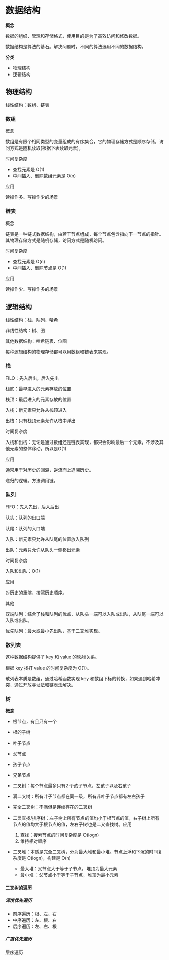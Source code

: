 # 数据结构

**概念**

数据的组织、管理和存储格式，使用目的是为了高效访问和修改数据。

数据结构是算法的基石。解决问题时，不同的算法选用不同的数据结构。



**分类**

- 物理结构
- 逻辑结构



## 物理结构

线性结构：数组、链表



### 数组

概念

数组是有限个相同类型的变量组成的有序集合，它的物理存储方式是顺序存储，访问方式是随机读取(根据下表读取元素)。



时间复杂度

- 查找元素是 O(1)
- 中间插入、删除数组元素是 O(n)



应用

读操作多、写操作少的场景



### 链表

概念

链表是一种链式数据结构，由若干节点组成，每个节点包含指向下一节点的指针。其物理存储方式是随机存储，访问方式是随机访问。



时间复杂度

- 查找元素是 O(n)
- 中间插入、删除节点是 O(1)



应用

读操作少、写操作多的场景



## 逻辑结构

线性结构：栈、队列、哈希

非线性结构：树、图

其他数据结构：哈希链表、位图



每种逻辑结构的物理存储都可以用数组和链表来实现。



### 栈

FILO：先入后出，后入先出

栈底：最早进入的元素存放的位置

栈顶：最后进入的元素存放的位置

入栈：新元素只允许从栈顶进入

出栈：只有栈顶元素允许从栈中弹出



时间复杂度

入栈和出栈：无论是通过数组还是链表实现，都只会影响最后一个元素，不涉及其他元素的整体移动，所以是O(1)



应用

通常用于对历史的回溯，逆流而上追溯历史。

递归的逻辑。方法调用链。



### 队列

FIFO：先入先出，后入后出

队头：队列的出口端

队尾：队列的入口端

入队：新元素只允许从队尾的位置放入队列

出队：元素只允许从队头一侧移出元素



时间复杂度

入队和出队：O(1)



应用

对历史的重演，按照历史顺序。



其他

双端队列：综合了栈和队列的优点，从队头一端可以入队或出队，从队尾一端可以入队或出队。

优先队列：最大或最小先出队，基于二叉堆实现。



### 散列表

这种数据结构提供了 key 和 value 的映射关系。

根据 key 找打 value 的时间复杂度为 O(1)。

散列表本质是数组，通过哈希函数实现 key 和数组下标的转换，如果遇到哈希冲突，通过开放寻址法和链表法解决。



### 树

**概念**

- 根节点，有且只有一个
- 根的子树
- 叶子节点
- 父节点
- 孩子节点
- 兄弟节点



- 二叉树：每个节点最多只有2 个孩子节点，左孩子以及右孩子
- 满二叉树：所有叶子节点都在同一级，所有非叶子节点都有左右孩子
- 完全二叉树：不满但是连续存在的二叉树
- 二叉查找/排序树：左子树上所有节点的值均小于根节点的值，右子树上所有节点的值均大于根节点的值，左右子树也是二叉查找树。应用
  1. 查找：搜索节点的时间复杂度是 O(logn)
  2. 维持相对顺序

- 二叉堆：本质是完全二叉树，分为最大堆和最小堆。节点上浮和下沉的时间复杂度是 O(logn)，构建是 O(n)
  - 最大堆：父节点大于等于子节点，堆顶为最大元素
  - 最小堆 ：父节点小于等于子节点，堆顶为最小元素



#### 二叉树的遍历

##### 深度优先遍历

- 前序遍历：根、左、右
- 中序遍历：左、根、右
- 后序遍历：左、右、根



##### 广度优先遍历

层序遍历